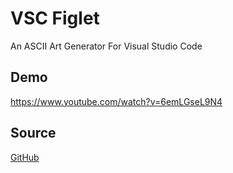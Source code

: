 # VSC Figlet

An ASCII Art Generator For Visual Studio Code

## Demo

https://www.youtube.com/watch?v=6emLGseL9N4

## Source

[GitHub](https://github.com/six519/vsc-figlet)